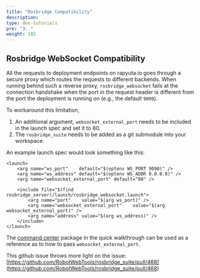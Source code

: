 ```yaml
---
title: "Rosbridge Compatibility"
description:
type: dev-tutorials
pre: "3. "
weight: 102
---
```

## Rosbridge WebSocket Compatibility
All the requests to deployment endpoints on rapyuta.io goes through a secure proxy which routes the requests to different backends.
When running behind such a reverse proxy, `rosbridge_websocket` fails at the connection handshake when the port in the request header is different from the port the deployment is running on (e.g., the default `9090`).

To workaround this limitation,

1. An additional argument, `websocket_external_port` needs to be included in the launch spec and set it to 80.
2. The `rosbridge_suite` needs to be added as a git submodule into your workspace.

An example launch spec would look something like this:
```
<launch>
    <arg name="ws_port"    default="$(optenv WS_PORT 9090)" />
    <arg name="ws_address" default="$(optenv WS_ADDR 0.0.0.0)" />
    <arg name="websocket_external_port" default="80" />

    <include file="$(find rosbridge_server)/launch/rosbridge_websocket.launch">
        <arg name="port"    value="$(arg ws_port)" />
        <arg name="websocket_external_port"    value="$(arg websocket_external_port)" />
        <arg name="address" value="$(arg ws_address)" />
    </include>
</launch>

```

The [command center](../../quick-walkthrough/#create-command-center-package) package in the quick walkthrough can be used as a reference as to how to pass `websocket_external_port`.

This github issue throws more light on the issue: [https://github.com/RobotWebTools/rosbridge_suite/pull/468] (https://github.com/RobotWebTools/rosbridge_suite/pull/468)
